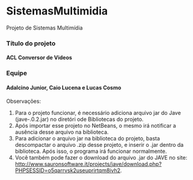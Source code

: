 # SistemasMultimidia
Projeto de Sistemas Multimídia

<h3> Título do projeto</h3>
<h4>ACL Conversor de Videos</h4> 

<h3>Equipe</h3>
<h4>Adalcino Junior, Caio Lucena e Lucas Cosmo</h4>

Observações:

1. Para o projeto funcionar, é necessário adiciona arquivo jar do Jave (jave-.0.2.jar) no diretóri ode Bibliotecas do projeto.
2. Após importar esse projeto no NetBeans, o mesmo irá notificar a ausência desse arquivo na biblioteca.
3. Para adicionar o arquivo jar na biblioteca do projeto, basta descompactar o arquivo .zip desse projeto, e inserir o .jar dentro da biblioteca. Após isso, o programa irá funcionar normalmente.
4. Você também pode fazer o download do arquivo .jar do JAVE no site: http://www.sauronsoftware.it/projects/jave/download.php?PHPSESSID=o5qarrvsk2useuprirtqm8ivh2.
